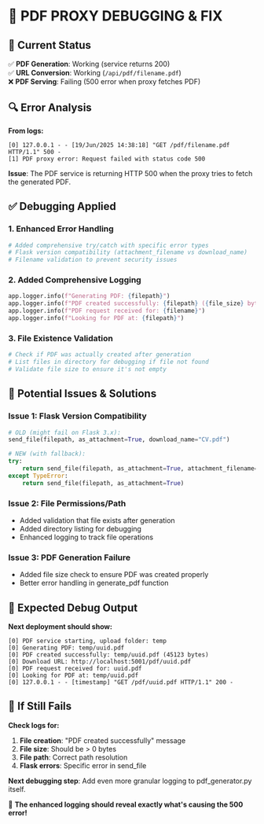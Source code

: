 # 🔧 PDF PROXY DEBUGGING & FIX

## 🎯 Current Status
✅ **PDF Generation**: Working (service returns 200)  
✅ **URL Conversion**: Working (`/api/pdf/filename.pdf`)  
❌ **PDF Serving**: Failing (500 error when proxy fetches PDF)

## 🔍 Error Analysis

**From logs:**
```
[0] 127.0.0.1 - - [19/Jun/2025 14:38:18] "GET /pdf/filename.pdf HTTP/1.1" 500 -
[1] PDF proxy error: Request failed with status code 500
```

**Issue**: The PDF service is returning HTTP 500 when the proxy tries to fetch the generated PDF.

## ✅ Debugging Applied

### **1. Enhanced Error Handling**
```python
# Added comprehensive try/catch with specific error types
# Flask version compatibility (attachment_filename vs download_name)
# Filename validation to prevent security issues
```

### **2. Added Comprehensive Logging**
```python
app.logger.info(f"Generating PDF: {filepath}")
app.logger.info(f"PDF created successfully: {filepath} ({file_size} bytes)")
app.logger.info(f"PDF request received for: {filename}")
app.logger.info(f"Looking for PDF at: {filepath}")
```

### **3. File Existence Validation**
```python
# Check if PDF was actually created after generation
# List files in directory for debugging if file not found
# Validate file size to ensure it's not empty
```

## 🔧 Potential Issues & Solutions

### **Issue 1: Flask Version Compatibility**
```python
# OLD (might fail on Flask 3.x):
send_file(filepath, as_attachment=True, download_name="CV.pdf")

# NEW (with fallback):
try:
    return send_file(filepath, as_attachment=True, attachment_filename=filename)
except TypeError:
    return send_file(filepath, as_attachment=True)
```

### **Issue 2: File Permissions/Path**
- Added validation that file exists after generation
- Added directory listing for debugging
- Enhanced logging to track file operations

### **Issue 3: PDF Generation Failure**
- Added file size check to ensure PDF was created properly
- Better error handling in generate_pdf function

## 🚀 Expected Debug Output

**Next deployment should show:**
```
[0] PDF service starting, upload folder: temp
[0] Generating PDF: temp/uuid.pdf
[0] PDF created successfully: temp/uuid.pdf (45123 bytes)
[0] Download URL: http://localhost:5001/pdf/uuid.pdf
[0] PDF request received for: uuid.pdf
[0] Looking for PDF at: temp/uuid.pdf
[0] 127.0.0.1 - - [timestamp] "GET /pdf/uuid.pdf HTTP/1.1" 200 -
```

## 🎯 If Still Fails

**Check logs for:**
1. **File creation**: "PDF created successfully" message
2. **File size**: Should be > 0 bytes  
3. **File path**: Correct path resolution
4. **Flask errors**: Specific error in send_file

**Next debugging step**: Add even more granular logging to pdf_generator.py itself.

🔧 **The enhanced logging should reveal exactly what's causing the 500 error!**
